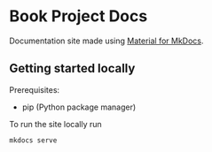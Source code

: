 # Book Project Docs

Documentation site made using [Material for MkDocs](https://squidfunk.github.io/mkdocs-material/).

## Getting started locally

Prerequisites:
- pip (Python package manager)

To run the site locally run
```
mkdocs serve
```

